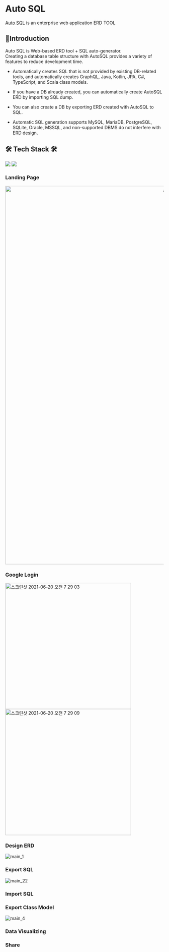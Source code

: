  # Auto SQL 
[Auto SQL](https://autosql.co.kr) is 
an enterprise web application ERD TOOL 

## 🤚Introduction
Auto SQL is Web-based ERD tool + SQL auto-generator. <br/>
Creating a database table structure with AutoSQL provides a variety of features to reduce development time.

- Automatically creates SQL that is not provided by existing DB-related tools, and automatically creates GraphQL, Java, Kotlin, JPA, C#, TypeScript, and Scala class models.

- If you have a DB already created, you can automatically create AutoSQL ERD by importing SQL dump.

- You can also create a DB by exporting ERD created with AutoSQL to SQL.

- Automatic SQL generation supports MySQL, MariaDB, PostgreSQL, SQLite, Oracle, MSSQL, and non-supported DBMS do not interfere with ERD design.
## 🛠 Tech Stack 🛠
<p>
  <img src="https://img.shields.io/badge/-Nodejs-green"/>
  <img src="https://img.shields.io/badge/-Reactjs-blue"/>
</p>

### Landing Page
 <img style="text-align:center" width="1200" alt="스크린샷 2021-06-20 오전 7 16 10" src="https://user-images.githubusercontent.com/45731301/123053348-c13d1a00-d43e-11eb-9a1d-fd24c7a5a5d9.png">

### Google Login
<p>
<img align="center" width="400" alt="스크린샷 2021-06-20 오전 7 29 03" src="https://user-images.githubusercontent.com/45731301/123053491-e7fb5080-d43e-11eb-9a87-56eae0ae0215.png">
 &nbsp; &nbsp;
<img align="center" width="400" alt="스크린샷 2021-06-20 오전 7 29 09" src="https://user-images.githubusercontent.com/45731301/123053474-e467c980-d43e-11eb-9f28-784e839fae47.png">
</p>

### Design ERD
![main_1](https://user-images.githubusercontent.com/45731301/123056534-f6973700-d441-11eb-9d7a-b2d3a721e6e1.gif)


### Export SQL
![main_22](https://user-images.githubusercontent.com/45731301/123055525-f64a6c00-d440-11eb-9239-bb013c2ba2f1.gif)


### Import SQL


### Export Class Model
![main_4](https://user-images.githubusercontent.com/45731301/123055697-209c2980-d441-11eb-8bd9-b4398af45cc0.gif)

### Data Visualizing

### Share
